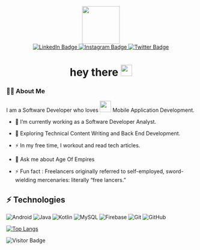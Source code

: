 <!--
**ayiaware/ayiaware** is a ✨ _special_ ✨ repository because its `README.md` (this file) appears on your GitHub profile.

Here are some ideas to get you started:

- 🔭 I’m currently working on ...
- 🌱 I’m currently learning ...
- 👯 I’m looking to collaborate on ...
- 🤔 I’m looking for help with ...
- 💬 Ask me about ...
- 📫 How to reach me: ...
- 😄 Pronouns: ...
- ⚡ Fun fact: ...
-->

<div id="header" align="center">
  <img src="https://media.giphy.com/media/gjrYDwbjnK8x36xZIO/giphy.gif" width="100"/>
</div>

<div id="badges" align="center">
  <a href="https://www.linkedin.com/in/ayialink/">
    <img src="https://img.shields.io/badge/LinkedIn-blue?style=for-the-badge&logo=linkedin&logoColor=white" alt="LinkedIn Badge"/>
  </a>
  <a href="https://www.instagram.com/ayiaware/">
    <img src="https://img.shields.io/badge/Instagram-red?style=for-the-badge&logo=instagram&logoColor=white" alt="Instagram Badge"/>
  </a>
  <a href="https://twitter.com/ayiaware">
    <img src="https://img.shields.io/badge/Twitter-blue?style=for-the-badge&logo=twitter&logoColor=white" alt="Twitter Badge"/>
  </a>

</div>


<h1 align="center">
  hey there
  <img src="https://media.giphy.com/media/hvRJCLFzcasrR4ia7z/giphy.gif" width="30px"/>
</h1>


### :man_technologist: About Me

I am a Software Developer who loves <img src="https://media.giphy.com/media/WUlplcMpOCEmTGBtBW/giphy.gif" width="30"> Mobile Application Development.

- :telescope: I’m currently working as a Software Developer Analyst.

- :seedling: Exploring Technical Content Writing and Back End Development.

- :zap: In my free time, I workout and read tech articles. 

- 💬 Ask me about Age Of Empires
 
- ⚡ Fun fact : Freelancers originally referred to self-employed, sword-wielding mercenaries: literally “free lancers.”


## ⚡ Technologies

![Android](https://img.shields.io/badge/-Android-430098?style=flat-square&android)
![Java](https://img.shields.io/badge/-java-E34A86?style=flat-square&logo=java)
![Kotlin](https://img.shields.io/badge/-Kotlin-430098?style=flat-square&kotlin)
![MySQL](https://img.shields.io/badge/-MySQL-black?style=flat-square&logo=mysql)
![Firebase](https://img.shields.io/badge/-Firebase-430098?style=flat-square&kotlin)
![Git](https://img.shields.io/badge/-Git-black?style=flat-square&logo=git)
![GitHub](https://img.shields.io/badge/-GitHub-181717?style=flat-square&logo=github)


[![Top Langs](https://github-readme-stats.vercel.app/api/top-langs/?username=ayiaware&layout=compact&theme=vision-friendly-dark)](https://github.com/anuraghazra/github-readme-stats)

![Visitor Badge](https://visitor-badge.laobi.icu/badge?page_id=ayiaware.ayiaware)
